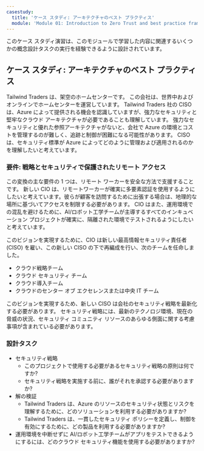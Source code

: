 ```yaml
---
casestudy:
  title: 'ケース スタディ: アーキテクチャのベスト プラクティス'
  module: 'Module 01: Introduction to Zero Trust and best practice frameworks'
---
```


このケース スタディ演習は、このモジュールで学習した内容に関連するいくつかの概念設計タスクの実行を経験できるように設計されています。

## ケース スタディ: アーキテクチャのベスト プラクティス

Tailwind Traders は、架空のホームセンターです。 この会社は、世界中およびオンラインでホームセンターを運営しています。 Tailwind Traders 社の CISO は、Azure によって提供される機会を認識していますが、強力なセキュリティと堅牢なクラウド アーキテクチャが必要であることも理解しています。 強力なセキュリティと優れた参照アーキテクチャがないと、会社で Azure の環境とコストを管理するのが難しく、追跡と制御が困難になる可能性があります。 CISO は、セキュリティ標準が Azure によってどのように管理および適用されるのかを理解したいと考えています。

### 要件: 戦略とセキュリティで保護されたリモート アクセス

この変換の主な要件の 1 つは、リモート ワーカーを安全な方法で支援することです。 新しい CIO は、リモートワーカーが確実に多要素認証を使用するようにしたいと考えています。彼らが顧客を訪問するために出張する場合は、地理的な場所に基づいてアクセスを制限する必要があります。 CIO はまた、運用環境での混乱を避けるために、AI/ロボット工学チームが主導するすべてのインキュベーション プロジェクトが確実に、隔離された環境でテストされるようにしたいと考えています。

このビジョンを実現するために、CIO は新しい最高情報セキュリティ責任者 (CISO) を雇い、この新しい CISO の下で再編成を行い、次のチームを任命しました。

-   クラウド戦略チーム
-   クラウド セキュリティ チーム
-   クラウド導入チーム
-   クラウドのセンター オブ エクセレンスまたは中央 IT チーム

このビジョンを実現するため、新しい CISO は会社のセキュリティ戦略を最新化する必要があります。 セキュリティ戦略には、最新のテクノロジ環境、現在の脅威の状況、セキュリティ コミュニティ リソースのあらゆる側面に関する考慮事項が含まれている必要があります。

### 設計タスク

* セキュリティ戦略
   -   このプロジェクトで使用する必要があるセキュリティ戦略の原則は何ですか?
   -   セキュリティ戦略を実施する前に、誰がそれを承認する必要がありますか?
* 解の検証
   -   Tailwind Traders は、Azure のリソースのセキュリティ状態とリスクを理解するために、どのソリューションを利用する必要がありますか?
   -   Tailwind Traders は、一貫したセキュリティ ポリシーを定義し、制御を有効にするために、どの製品を利用する必要がありますか?
* 運用環境を中断せずに AI/ロボット工学チームがアプリをテストできるようにするには、どのクラウド セキュリティ機能を使用する必要がありますか?